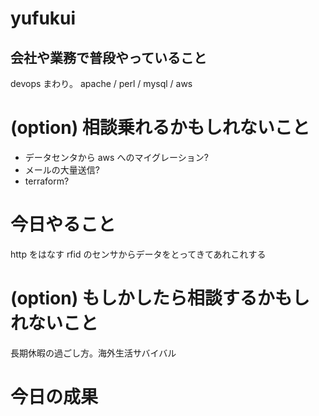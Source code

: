 # yufukui

## 会社や業務で普段やっていること

devops まわり。 apache / perl / mysql / aws

# (option) 相談乗れるかもしれないこと

* データセンタから aws へのマイグレーション?
* メールの大量送信?
* terraform?

# 今日やること

http をはなす rfid のセンサからデータをとってきてあれこれする

# (option) もしかしたら相談するかもしれないこと

長期休暇の過ごし方。海外生活サバイバル

# 今日の成果


